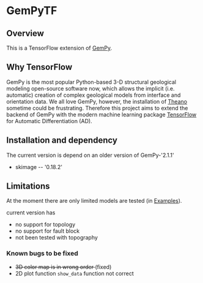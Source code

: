 # GemPyTF
## Overview
This is a TensorFlow extension of [GemPy](https://github.com/cgre-aachen/gempy). 
## Why TensorFlow
GemPy is the most popular Python-based 3-D structural geological modeling open-source software now, which allows the implicit (i.e. automatic) creation of complex geological models from interface and orientation data. We all love GemPy, however, the installation of [Theano](https://en.wikipedia.org/wiki/Theano_(software)) sometime could be frustrating. Therefore this project aims to extend the backend of GemPy with the modern machine learning package [TensorFlow](https://www.tensorflow.org/) for Automatic Differentiation (AD).


## Installation and dependency
The current version is depend on an older version of GemPy-'2.1.1'
- skimage -- '0.18.2'

## Limitations
At the moment there are only limited models are tested (in [Examples](/Examples/)). 

current version has 
- no support for topology
- no support for fault block
- not been tested with topography

### Known bugs to be fixed
-  <s>3D color map is in wrong order </s> (fixed)
- 2D plot function `show_data` function not correct
